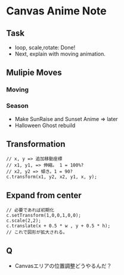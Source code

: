 
# Canvas Anime Note

## Task
* loop, scale,rotate: Done!
* Next, explain with moving animation.

## Mulipie Moves

### Moving

### Season
* Make SunRaise and Sunset Anime => later
* Halloween Ghost rebuild

## Transformation
    // x, y => 追加移動座標
    // x1, y1, => 伸縮。 1 = 100%?
    // x2, y2 => 傾き。1 = 90?
    c.transform(x1, y2, x2, y1, x, y);

## Expand from center
    // 必要であれば初期化
    c.setTransform(1,0,0,1,0,0);
    c.scale(2,2);
    c.translate(x + 0.5 * w , y + 0.5 * h);
    // これで図形が拡大される。

## Q
* Canvasエリアの位置調整どうやるんだ？
